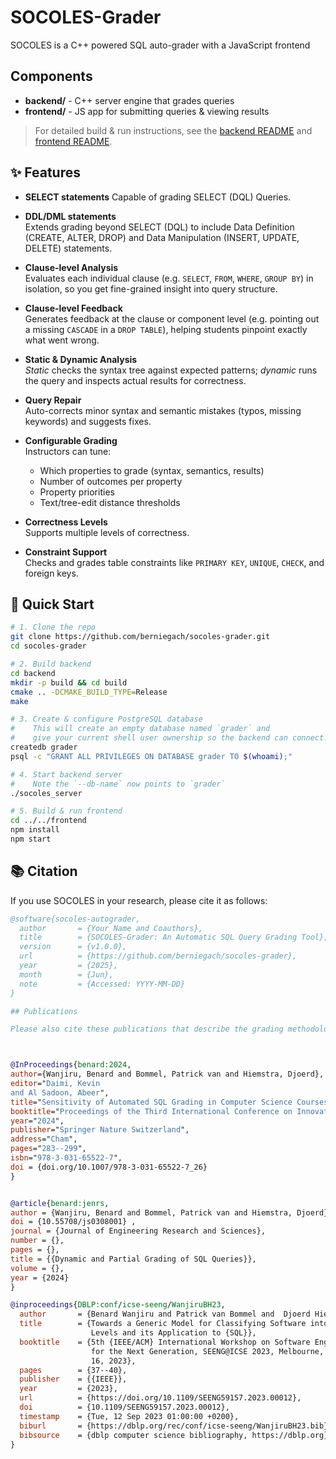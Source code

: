 # SOCOLES-Grader

SOCOLES is a C++ powered SQL auto-grader with a JavaScript frontend

## Components

- **backend/** - C++ server engine that grades queries  
- **frontend/** - JS app for submitting queries & viewing results  

> For detailed build & run instructions, see the [backend README](backend/README.md) and [frontend README](frontend/README.md).

## ✨ Features

- **SELECT statements**
  Capable of grading SELECT (DQL) Queries.

- **DDL/DML statements**  
  Extends grading beyond SELECT (DQL) to include Data Definition (CREATE, ALTER, DROP) and Data Manipulation (INSERT, UPDATE, DELETE) statements.

- **Clause-level Analysis**  
  Evaluates each individual clause (e.g. `SELECT`, `FROM`, `WHERE`, `GROUP BY`) in isolation, so you get fine-grained insight into query structure.

- **Clause-level Feedback**  
  Generates feedback at the clause or component level (e.g. pointing out a missing `CASCADE` in a `DROP TABLE`), helping students pinpoint exactly what went wrong.

- **Static & Dynamic Analysis**  
  *Static* checks the syntax tree against expected patterns; *dynamic* runs the query and inspects actual results for correctness.

- **Query Repair**  
  Auto-corrects minor syntax and semantic mistakes (typos, missing keywords) and suggests fixes.

- **Configurable Grading**  
  Instructors can tune:
  - Which properties to grade (syntax, semantics, results)  
  - Number of outcomes per property  
  - Property priorities  
  - Text/tree-edit distance thresholds

- **Correctness Levels**  
  Supports multiple levels of correctness.

- **Constraint Support**  
  Checks and grades table constraints like `PRIMARY KEY`, `UNIQUE`, `CHECK`, and foreign keys.


## 🚀 Quick Start


```bash
# 1. Clone the repo
git clone https://github.com/berniegach/socoles-grader.git
cd socoles-grader

# 2. Build backend
cd backend
mkdir -p build && cd build
cmake .. -DCMAKE_BUILD_TYPE=Release
make

# 3. Create & configure PostgreSQL database
#    This will create an empty database named `grader` and
#    give your current shell user ownership so the backend can connect.
createdb grader
psql -c "GRANT ALL PRIVILEGES ON DATABASE grader TO $(whoami);"

# 4. Start backend server
#    Note the `--db-name` now points to `grader`
./socoles_server 

# 5. Build & run frontend
cd ../../frontend
npm install
npm start
```

## 📚 Citation

If you use SOCOLES in your research, please cite it as follows:

```bibtex
@software{socoles-autograder,
  author       = {Your Name and Coauthors},
  title        = {SOCOLES-Grader: An Automatic SQL Query Grading Tool},
  version      = {v1.0.0},
  url          = {https://github.com/berniegach/socoles-grader},
  year         = {2025},
  month        = {Jun},
  note         = {Accessed: YYYY-MM-DD}
}

## Publications

Please also cite these publications that describe the grading methodology and evaluation:



@InProceedings{benard:2024,
author={Wanjiru, Benard and Bommel, Patrick van and Hiemstra, Djoerd},
editor="Daimi, Kevin
and Al Sadoon, Abeer",
title="Sensitivity of Automated SQL Grading in Computer Science Courses",
booktitle="Proceedings of the Third International Conference on Innovations in Computing Research (ICR'24)",
year="2024",
publisher="Springer Nature Switzerland",
address="Cham",
pages="283--299",
isbn="978-3-031-65522-7",
doi = {doi.org/10.1007/978-3-031-65522-7_26}
}


@article{benard:jenrs,
author = {Wanjiru, Benard and Bommel, Patrick van and Hiemstra, Djoerd},
doi = {10.55708/js0308001} ,
journal = {Journal of Engineering Research and Sciences},
number = {},
pages = {},
title = {{Dynamic and Partial Grading of SQL Queries}},
volume = {},
year = {2024}
}

@inproceedings{DBLP:conf/icse-seeng/WanjiruBH23,
  author       = {Benard Wanjiru and Patrick van Bommel and  Djoerd Hiemstra},
  title        = {Towards a Generic Model for Classifying Software into Correctness
                  Levels and its Application to {SQL}},
  booktitle    = {5th {IEEE/ACM} International Workshop on Software Engineering Education
                  for the Next Generation, SEENG@ICSE 2023, Melbourne, Australia, May
                  16, 2023},
  pages        = {37--40},
  publisher    = {{IEEE}},
  year         = {2023},
  url          = {https://doi.org/10.1109/SEENG59157.2023.00012},
  doi          = {10.1109/SEENG59157.2023.00012},
  timestamp    = {Tue, 12 Sep 2023 01:00:00 +0200},
  biburl       = {https://dblp.org/rec/conf/icse-seeng/WanjiruBH23.bib},
  bibsource    = {dblp computer science bibliography, https://dblp.org}
}


